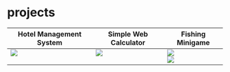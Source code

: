 # projects
<table>
  <thead>
    <tr>
      <th>Hotel Management System</th>
      <th>Simple Web Calculator</th>
      <th>Fishing Minigame</th>
    </tr>
  </thead>
<tr>
</tr>
<tr>
<td valign="top"><img src="https://i.imgur.com/2MwGQOr.png"></td>
<td valign="top"><img src="https://i.imgur.com/hjK4spM.png"></td>
<td valign="top"><img src="https://i.imgur.com/CP7iInv.png"><br><img src="https://i.imgur.com/cH2D0Wy.png"></td>
</tr>
</table>
